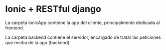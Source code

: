 # Ionic + RESTful django

La carpeta ionicApp contiene la app del cliente, principalmente dedicada al frontend.

La carpeta backend contiene el servidor, encargado de tratar las peticiones que reciba de la app (backend).
